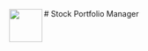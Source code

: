<span>
  <img src="https://cdn-icons-png.freepik.com/512/12071/12071716.png" width=60 height=60 align="left" />
  # Stock Portfolio Manager
</span>
